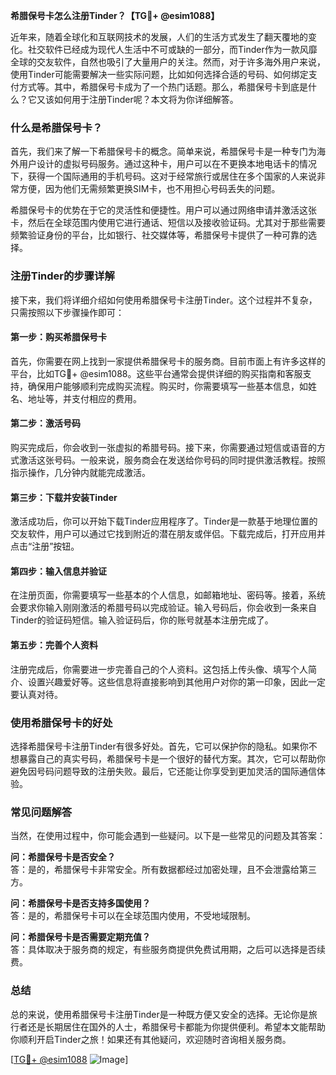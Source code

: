 **希腊保号卡怎么注册Tinder？【TG💪+ @esim1088】**

近年来，随着全球化和互联网技术的发展，人们的生活方式发生了翻天覆地的变化。社交软件已经成为现代人生活中不可或缺的一部分，而Tinder作为一款风靡全球的交友软件，自然也吸引了大量用户的关注。然而，对于许多海外用户来说，使用Tinder可能需要解决一些实际问题，比如如何选择合适的号码、如何绑定支付方式等。其中，希腊保号卡成为了一个热门话题。那么，希腊保号卡到底是什么？它又该如何用于注册Tinder呢？本文将为你详细解答。

### 什么是希腊保号卡？

首先，我们来了解一下希腊保号卡的概念。简单来说，希腊保号卡是一种专门为海外用户设计的虚拟号码服务。通过这种卡，用户可以在不更换本地电话卡的情况下，获得一个国际通用的手机号码。这对于经常旅行或居住在多个国家的人来说非常方便，因为他们无需频繁更换SIM卡，也不用担心号码丢失的问题。

希腊保号卡的优势在于它的灵活性和便捷性。用户可以通过网络申请并激活这张卡，然后在全球范围内使用它进行通话、短信以及接收验证码。尤其对于那些需要频繁验证身份的平台，比如银行、社交媒体等，希腊保号卡提供了一种可靠的选择。

### 注册Tinder的步骤详解

接下来，我们将详细介绍如何使用希腊保号卡注册Tinder。这个过程并不复杂，只需按照以下步骤操作即可：

#### 第一步：购买希腊保号卡

首先，你需要在网上找到一家提供希腊保号卡的服务商。目前市面上有许多这样的平台，比如TG💪+ @esim1088。这些平台通常会提供详细的购买指南和客服支持，确保用户能够顺利完成购买流程。购买时，你需要填写一些基本信息，如姓名、地址等，并支付相应的费用。

#### 第二步：激活号码

购买完成后，你会收到一张虚拟的希腊号码。接下来，你需要通过短信或语音的方式激活这张号码。一般来说，服务商会在发送给你号码的同时提供激活教程。按照指示操作，几分钟内就能完成激活。

#### 第三步：下载并安装Tinder

激活成功后，你可以开始下载Tinder应用程序了。Tinder是一款基于地理位置的交友软件，用户可以通过它找到附近的潜在朋友或伴侣。下载完成后，打开应用并点击“注册”按钮。

#### 第四步：输入信息并验证

在注册页面，你需要填写一些基本的个人信息，如邮箱地址、密码等。接着，系统会要求你输入刚刚激活的希腊号码以完成验证。输入号码后，你会收到一条来自Tinder的验证码短信。输入验证码后，你的账号就基本注册完成了。

#### 第五步：完善个人资料

注册完成后，你需要进一步完善自己的个人资料。这包括上传头像、填写个人简介、设置兴趣爱好等。这些信息将直接影响到其他用户对你的第一印象，因此一定要认真对待。

### 使用希腊保号卡的好处

选择希腊保号卡注册Tinder有很多好处。首先，它可以保护你的隐私。如果你不想暴露自己的真实号码，希腊保号卡是一个很好的替代方案。其次，它可以帮助你避免因号码问题导致的注册失败。最后，它还能让你享受到更加灵活的国际通信体验。

### 常见问题解答

当然，在使用过程中，你可能会遇到一些疑问。以下是一些常见的问题及其答案：

**问：希腊保号卡是否安全？**  
答：是的，希腊保号卡非常安全。所有数据都经过加密处理，且不会泄露给第三方。

**问：希腊保号卡是否支持多国使用？**  
答：是的，希腊保号卡可以在全球范围内使用，不受地域限制。

**问：希腊保号卡是否需要定期充值？**  
答：具体取决于服务商的规定，有些服务商提供免费试用期，之后可以选择是否续费。

### 总结

总的来说，使用希腊保号卡注册Tinder是一种既方便又安全的选择。无论你是旅行者还是长期居住在国外的人士，希腊保号卡都能为你提供便利。希望本文能帮助你顺利开启Tinder之旅！如果还有其他疑问，欢迎随时咨询相关服务商。

[[TG💪+ @esim1088](https://t.me/s/esim1088) ![Image](https://i.postimg.cc/4NQfJmqS/Snipaste-2025-05-13-00-14-12.png)]